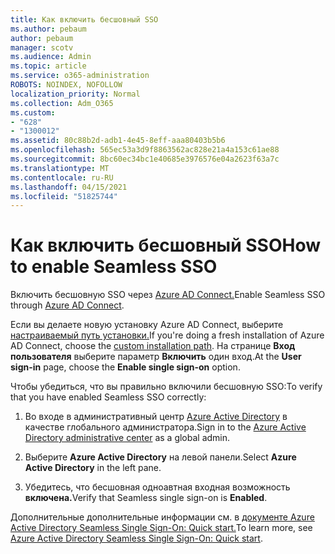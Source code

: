 ```yaml
---
title: Как включить бесшовный SSO
ms.author: pebaum
author: pebaum
manager: scotv
ms.audience: Admin
ms.topic: article
ms.service: o365-administration
ROBOTS: NOINDEX, NOFOLLOW
localization_priority: Normal
ms.collection: Adm_O365
ms.custom:
- "628"
- "1300012"
ms.assetid: 80c88b2d-adb1-4e45-8eff-aaa80403b5b6
ms.openlocfilehash: 565ec53a3d9f8863562ac828e21a4a153c61ae88
ms.sourcegitcommit: 8bc60ec34bc1e40685e3976576e04a2623f63a7c
ms.translationtype: MT
ms.contentlocale: ru-RU
ms.lasthandoff: 04/15/2021
ms.locfileid: "51825744"
---
```

# <a name="how-to-enable-seamless-sso"></a><span data-ttu-id="ad1e1-102">Как включить бесшовный SSO</span><span class="sxs-lookup"><span data-stu-id="ad1e1-102">How to enable Seamless SSO</span></span>

<span data-ttu-id="ad1e1-103">Включить бесшовную SSO через [Azure AD Connect.](https://docs.microsoft.com/azure/active-directory/connect/active-directory-aadconnect)</span><span class="sxs-lookup"><span data-stu-id="ad1e1-103">Enable Seamless SSO through [Azure AD Connect](https://docs.microsoft.com/azure/active-directory/connect/active-directory-aadconnect).</span></span>
  
<span data-ttu-id="ad1e1-104">Если вы делаете новую установку Azure AD Connect, выберите [настраиваемый путь установки.](https://docs.microsoft.com/azure/active-directory/connect/active-directory-aadconnect-get-started-custom)</span><span class="sxs-lookup"><span data-stu-id="ad1e1-104">If you're doing a fresh installation of Azure AD Connect, choose the [custom installation path](https://docs.microsoft.com/azure/active-directory/connect/active-directory-aadconnect-get-started-custom).</span></span> <span data-ttu-id="ad1e1-105">На странице **Вход пользователя** выберите параметр **Включить** один вход.</span><span class="sxs-lookup"><span data-stu-id="ad1e1-105">At the **User sign-in** page, choose the **Enable single sign-on** option.</span></span>
  
<span data-ttu-id="ad1e1-106">Чтобы убедиться, что вы правильно включили бесшовную SSO:</span><span class="sxs-lookup"><span data-stu-id="ad1e1-106">To verify that you have enabled Seamless SSO correctly:</span></span>
  
1. <span data-ttu-id="ad1e1-107">Во входе в административный центр [Azure Active Directory](https://aad.portal.azure.com) в качестве глобального администратора.</span><span class="sxs-lookup"><span data-stu-id="ad1e1-107">Sign in to the [Azure Active Directory administrative center](https://aad.portal.azure.com) as a global admin.</span></span>

2. <span data-ttu-id="ad1e1-108">Выберите **Azure Active Directory** на левой панели.</span><span class="sxs-lookup"><span data-stu-id="ad1e1-108">Select **Azure Active Directory** in the left pane.</span></span>

3. <span data-ttu-id="ad1e1-109">Убедитесь, что бесшовная одноавтная входная возможность **включена.**</span><span class="sxs-lookup"><span data-stu-id="ad1e1-109">Verify that Seamless single sign-on is **Enabled**.</span></span>

<span data-ttu-id="ad1e1-110">Дополнительные дополнительные информации см. в [документе Azure Active Directory Seamless Single Sign-On: Quick start.](https://docs.microsoft.com/azure/active-directory/connect/active-directory-aadconnect-sso-quick-start)</span><span class="sxs-lookup"><span data-stu-id="ad1e1-110">To learn more, see [Azure Active Directory Seamless Single Sign-On: Quick start](https://docs.microsoft.com/azure/active-directory/connect/active-directory-aadconnect-sso-quick-start).</span></span>
  